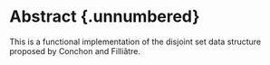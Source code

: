 # Abstract {.unnumbered}

<!-- This is the abstract -->

This is a functional implementation of the disjoint set data structure
proposed by Conchon and Filliâtre.
